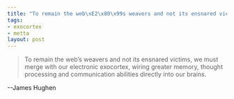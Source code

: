 ```yaml
--- 
title: "To remain the web\xE2\x80\x99s weavers and not its ensnared victims, we must merge with our electronic exocortex, wiring greater memory, thought processing and communication abilities directly into our brains."
tags: 
- exocortex
- metta
layout: post
---
```

> To remain the web’s weavers and not its ensnared victims, we must merge with
our electronic exocortex, wiring greater memory, thought processing and
communication abilities directly into our brains.

--James Hughen 
